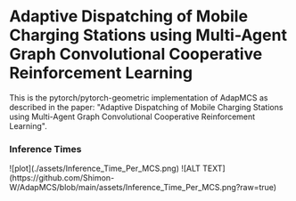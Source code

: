 # Adaptive Dispatching of Mobile Charging Stations using Multi-Agent Graph Convolutional Cooperative Reinforcement Learning
This is the pytorch/pytorch-geometric implementation of AdapMCS as described in the paper: "Adaptive Dispatching of Mobile Charging Stations using Multi-Agent Graph Convolutional Cooperative Reinforcement Learning".

<h3>Inference Times</h3>
![plot](./assets/Inference_Time_Per_MCS.png)
![ALT TEXT](https://github.com/Shimon-W/AdapMCS/blob/main/assets/Inference_Time_Per_MCS.png?raw=true)
